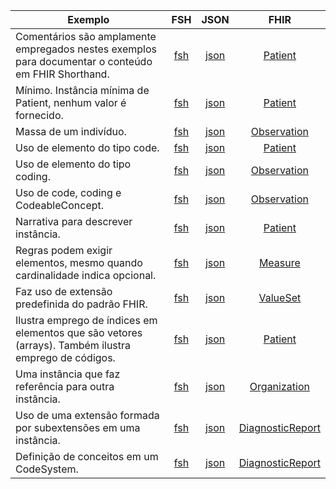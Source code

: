 | Exemplo |  FSH  |  JSON |  FHIR |
| ------- | :---: | :---: | :---: |
| Comentários são amplamente empregados nestes exemplos para documentar o conteúdo em FHIR Shorthand. | [fsh](exemplos/comentarios.fsh) | [json](exemplos/comentarios.fsh.json) | [Patient](https://hl7.org/fhir/r4/patient.html) |
| Mínimo. Instância mínima de Patient, nenhum valor é fornecido. | [fsh](exemplos/minimo.fsh) | [json](exemplos/minimo.fsh.json) | [Patient](https://hl7.org/fhir/r4/patient.html) |
| Massa de um indivíduo. | [fsh](exemplos/massa.fsh) | [json](exemplos/massa.fsh.json) | [Observation](https://hl7.org/fhir/r4/observation.html) |
| Uso de elemento do tipo code. | [fsh](exemplos/codes.fsh) | [json](exemplos/codes.fsh.json) | [Patient](https://hl7.org/fhir/r4/patient.html) |
| Uso de elemento do tipo coding. | [fsh](exemplos/codings.fsh) | [json](exemplos/codings.fsh.json) | [Observation](https://hl7.org/fhir/r4/observation.html) |
| Uso de code, coding e CodeableConcept. | [fsh](exemplos/codings-alternativo.fsh) | [json](exemplos/codings-alternativo.fsh.json) | [Observation](https://hl7.org/fhir/r4/observation.html) |
| Narrativa para descrever instância. | [fsh](exemplos/narrativa.fsh) | [json](exemplos/narrativa.fsh.json) | [Patient](https://hl7.org/fhir/r4/patient.html) |
| Regras podem exigir elementos, mesmo quando cardinalidade indica opcional. | [fsh](exemplos/medida-regra.fsh) | [json](exemplos/medida-regra.fsh.json) | [Measure](https://hl7.org/fhir/r4/measure.html) |
| Faz uso de extensão predefinida do padrão FHIR. | [fsh](exemplos/extensao-uso.fsh) | [json](exemplos/extensao-uso.fsh.json) | [ValueSet](https://hl7.org/fhir/r4/valueset.html) |
| Ilustra emprego de índices em elementos que são vetores (arrays). Também ilustra emprego de códigos. | [fsh](exemplos/indices-arrays.fsh) | [json](exemplos/indices-arrays.fsh.json) | [Patient](https://hl7.org/fhir/r4/patient.html) |
| Uma instância que faz referência para outra instância. | [fsh](exemplos/referencia.fsh) | [json](exemplos/referencia.fsh.json) | [Organization](https://hl7.org/fhir/r4/organization.html) |
| Uso de uma extensão formada por subextensões em uma instância. | [fsh](exemplos/subextensoes-uso.fsh) | [json](exemplos/subextensoes-uso.fsh.json) | [DiagnosticReport](https://hl7.org/fhir/r4/diagnosticreport.html) |
| Definição de conceitos em um CodeSystem. | [fsh](exemplos/percepcao-altura.fsh) | [json](exemplos/percepcao-altura.fsh.json) | [DiagnosticReport](https://hl7.org/fhir/r4/diagnosticreport.html) |
